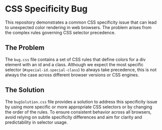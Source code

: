 # CSS Specificity Bug

This repository demonstrates a common CSS specificity issue that can lead to unexpected color rendering in web browsers.  The problem arises from the complex rules governing CSS selector precedence.

## The Problem

The `bug.css` file contains a set of CSS rules that define colors for a div element with an id and a class.  Although we expect the most specific selector (`#special-id.special-class`) to always take precedence, this is not always the case across different browser versions or CSS engines.

## The Solution

The `bugSolution.css` file provides a solution to address this specificity issue by using more specific or more appropriate CSS selectors or by changing the order of the rules. To ensure consistent behavior across all browsers, avoid relying on subtle specificity differences and aim for clarity and predictability in selector usage.
